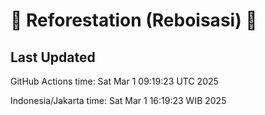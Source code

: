 
# 🌳 Reforestation (Reboisasi) 🌲

## Last Updated

GitHub Actions time: Sat Mar  1 09:19:23 UTC 2025

Indonesia/Jakarta time: Sat Mar  1 16:19:23 WIB 2025
